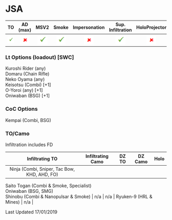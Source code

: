 # JSA

| TO | AD (max) | MSV2 | Smoke | Impersonation | Sup. Infiltration | HoloProjector | TAGs | Strategos |
|:--:|:--------:|:----:|:-----:|:-------------:|:-----------------:|:-------------:|:----:|:---------:|
| ![tick](/images/tick.png "Yes") | ![cross](/images/cross.png "No") | ![tick](/images/tick.png "Yes") | ![tick](/images/tick.png "Yes") | ![cross](/images/cross.png "No") | ![tick](/images/tick.png "Yes") | ![cross](/images/cross.png "No") | ![tick](/images/tick.png "Yes") | - |

### Lt Options (loadout) [SWC]
Kuroshi Rider (any)  
Domaru (Chain Rifle)  
Neko Oyama (any)  
Keisotsu (Combi) [+1]  
O-Yoroi (any) [+1]  
Oniwaban (BSG) [+1]

### CoC Options
Kempai (Combi, BSG)

### TO/Camo

Infiltration includes FD

| Infiltrating TO | Infiltrating Camo |	DZ TO |	DZ Camo |	Holo |
|:---------------:|:-----------------:|:-----:|:-------:|:----:|
| Ninja (Combi, Sniper, Tac Bow, KHD, AHD, FO)  
Saito Togan (Combi & Smoke, Specialist)  
Oniwaban (BSG, SMG)  
Shinobu (Combi & Nanopulsar & Smoke) | n/a | n/a | Ryuken-9 (HRL & Mines) | n/a |


Last Updated 17/01/2019

